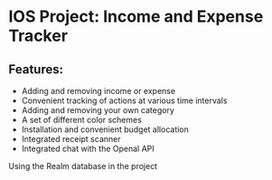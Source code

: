# IOS Project: Income and Expense Tracker

## Features: 
* Adding and removing income or expense
* Convenient tracking of actions at various time intervals
* Adding and removing your own category
* A set of different color schemes
* Installation and convenient budget allocation
* Integrated receipt scanner
* Integrated chat with the Openal API

Using the Realm database in the project

